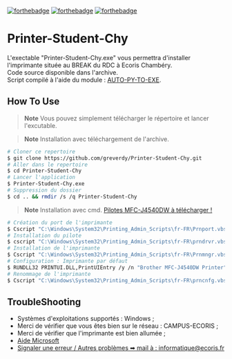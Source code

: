 
[![forthebadge](http://forthebadge.com/images/badges/made-with-python.svg)](https://ecoris.com)
[![forthebadge](http://forthebadge.com/images/badges/built-with-love.svg)](https://ecoris.com)
[![forthebadge](https://forthebadge.com/images/badges/designed-in-ms-paint.svg)](https://forthebadge.com)

# Printer-Student-Chy

L'exectable "Printer-Student-Chy.exe" vous permettra d'installer l'imprimante située au BREAK du RDC à Ecoris Chambéry.<br>
Code source disponible dans l'archive.<br>
Script compilé à l'aide du module : <a href='https://pypi.org/project/auto-py-to-exe/' target="_blank">AUTO-PY-TO-EXE</a>.

## How To Use
> **Note**
> Vous pouvez simplement télécharger le répertoire et lancer l'excutable.

> **Note**
> Installation avec téléchargement de l'archive.
```bash
# Cloner ce repertoire
$ git clone https://github.com/greverdy/Printer-Student-Chy.git
# Aller dans le repertoire
$ cd Printer-Student-Chy
# Lancer l'application
$ Printer-Student-Chy.exe
# Suppression du dossier
$ cd .. && rmdir /s /q Printer-Student-Chy
```
> **Note**
> Installation avec cmd. [Pilotes MFC-J4540DW à télécharger !](https://www.brother.fr/services-et-supports/mfc-j4540dw/downloads)
```bash
# Création du port de l'imprimante
$ Cscript "C:\Windows\System32\Printing_Admin_Scripts\fr-FR\Prnport.vbs" -a -r 192.168.12.9 -h 192.168.12.9 -o raw -n 9100
# Installation du pilote
$ cscript "C:\Windows\System32\Printing_Admin_Scripts\fr-FR\prndrvr.vbs" -a -m "Brother MFC-J4540DW Printer" -i "<path to folder>\gdi\BRPRI19C.INF"
# Installation de l'imprimante
$ Cscript "C:\Windows\System32\Printing_Admin_Scripts\fr-FR\Prnmngr.vbs" -a -p "Brother MFC-J4540DW Printer" -m "Brother MFC-J4540DW Printer" -r 192.168.12.9
# Configuration : Imprimante par défaut
$ RUNDLL32 PRINTUI.DLL,PrintUIEntry /y /n "Brother MFC-J4540DW Printer"
# Renommage de l'imprimante
$ Cscript "C:\Windows\System32\Printing_Admin_Scripts\fr-FR\prncnfg.vbs" -z "Imprimante RDC Break" -x -p "Brother MFC-J4540DW Printer"
```

## TroubleShooting

- Systèmes d'exploitations supportés : Windows ;
- Merci de vérifier que vous êtes bien sur le réseau : CAMPUS-ECORIS ;
- Merci de vérifier que l'imprimante est bien allumée ;
- [Aide Microsoft](https://support.microsoft.com/fr-fr/windows/installer-une-imprimante-dans-windows-cc0724cf-793e-3542-d1ff-727e4978638b#ID0EBD=Windows_10)
- <a href="mailto:informatique@ecoris.fr?subject=Problème pour se connecter à l'imprimante | Break RDC&body= --- Merci de détailler au mieux votre demande pour que nous puissions vous aider au plus vite ---" target="_blank"> Signaler une erreur / Autres problèmes ➡ mail à : informatique@ecoris.fr </a>
